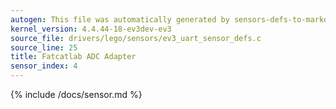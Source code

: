 ```yaml
---
autogen: This file was automatically generated by sensors-defs-to-markdown.py
kernel_version: 4.4.44-18-ev3dev-ev3
source_file: drivers/lego/sensors/ev3_uart_sensor_defs.c
source_line: 25
title: Fatcatlab ADC Adapter
sensor_index: 4
---
```


{% include /docs/sensor.md %}
